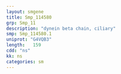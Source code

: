 ```yaml
---
layout: smgene
title: Smp_114580
grp: Smp_11
description: "dynein beta chain, ciliary"
smp: Smp_114580.1
uniprot: "G4VQB3"
length:   159
cdd: "ns"
kk: ns
categories: sm
---
```

